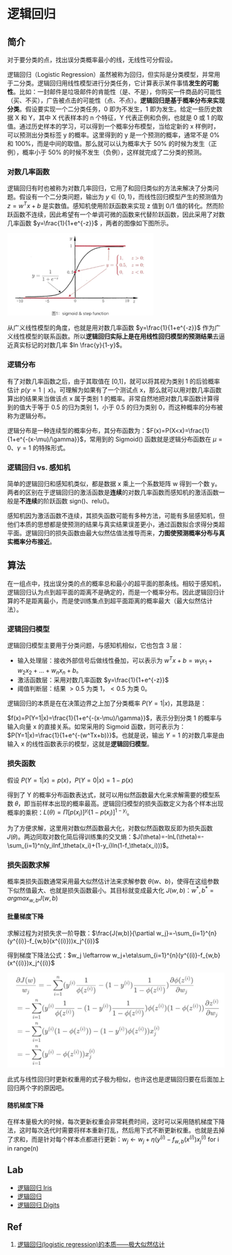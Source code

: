 # 逻辑回归

## 简介

对于要分类的点，找出误分类概率最小的线，无线性可分假设。

逻辑回归（Logistic Regression）虽然被称为回归，但实际是分类模型，并常用于二分类。逻辑回归用线性模型进行分类任务，它计算表示某件事情**发生的可能性**。比如：一封邮件是垃圾邮件的肯能性（是、不是），你购买一件商品的可能性（买、不买），广告被点击的可能性（点、不点）。**逻辑回归是基于概率分布来实现分类**。假设要实现一个二分类任务，0 即为不发生，1 即为发生。给定一些历史数据 X 和 Y，其中 X 代表样本的 n 个特征，Y 代表正例和负例，也就是 0 或 1 的取值。通过历史样本的学习，可以得到一个概率分布模型，当给定新的 x 样例时，可以预测出分类标签 y 的概率。这里得到的 y 是一个预测的概率，通常不是 0% 和 100%，而是中间的取值。那么就可以认为概率大于 50%  的时候为发生（正例），概率小于 50% 的时候不发生（负例），这样就完成了二分类的预测。

### 对数几率函数

逻辑回归有时也被称为对数几率回归，它用了和回归类似的方法来解决了分类问题。假设有一个二分类问题，输出为 $y\in\{ 0,1\}$，而线性回归模型产生的预测值为 $z=w^Tx+b$ 是实数值。感知机使用阶跃函数来实现 z 值到 0/1 值的转化。然而阶跃函数不连续，因此希望有一个单调可微的函数来代替阶跃函数，因此采用了对数几率函数 $y=\frac{1}{1+e^{-z}}$ ，两者的图像如下图所示。

<img src="figures/image-20210223093421131.png" alt="image-20210223093421131" style="zoom: 33%;" />

从广义线性模型的角度，也就是用对数几率函数 $y=\frac{1}{1+e^{-z}}$ 作为广义线性模型的联系函数。所以**逻辑回归实际上是在用线性回归模型的预测结果**去逼近真实标记的对数几率 $ln \frac{y}{1-y}$。

### 逻辑分布

有了对数几率函数之后，由于其取值在 [0,1]，就可以将其视为类别 1 的后验概率估计 $p(y=1∣x)$。可理解为如果有了一个测试点 x，那么就可以用对数几率函数算出的结果来当做该点 x 属于类别 1 的概率。非常自然地把对数几率函数计算得到的值大于等于 0.5 的归为类别 1，小于 0.5 的归为类别 0，而这种概率的分布被称为逻辑分布。

逻辑分布是一种连续型的概率分布，其分布函数为：$F(x)=P(X<x)=\frac{1}{1+e^{-(x-\mu)/\gamma}}$，常用到的 Sigmoid() 函数就是逻辑分布函数在 $\mu=0、\gamma=1$ 的特殊形式。

### 逻辑回归 vs. 感知机

简单的逻辑回归和感知机类似，都是数据 x 乘上一个系数矩阵 w 得到一个数 y。两者的区别在于逻辑回归的激活函数是**连续**的对数几率函数而感知机的激活函数一般是**不连续**的阶跃函数 sign()、relu()。

感知机因为激活函数不连续，其损失函数可能有多种方法，可能有多层感知机，但他们本质的思想都是使预测的结果与真实结果误差更小，通过函数拟合求得分类超平面。逻辑回归的损失函数由最大似然估值法推导而来，**力图使预测概率分布与真实概率分布接近**。

## 算法

在一组点中，找出误分类的点的概率总和最小的超平面的那条线。相较于感知机，逻辑回归认为点到超平面的距离不是确定的，而是一个概率分布。因此逻辑回归计算的不是距离最小，而是使训练集点到超平面距离的概率最大（最大似然估计法）。

### 逻辑回归模型

逻辑回归模型主要用于分类问题，与感知机相似，它也包含 3 层：

- 输入处理层：接收外部信号后做线性叠加，可以表示为 $w^Tx+b=w_1x_1+w_2x_2+\dots+w_nx_n+b$。
- 激活函数层：采用对数几率函数 $y=\frac{1}{1+e^{-z}}$
- 阈值判断层：结果 $>0.5$ 为类 1，$<0.5$ 为类 0。

逻辑回归的本质是在在决策边界之上加了分类概率 $P(Y=1|x)$，其思路是：

$f(x)=P(Y=1|x)=\frac{1}{1+e^{-(x-\mu)/\gamma}}$，表示分到分类 1 的概率与输入向量 x 的直接关系。如常采用的 Sigmoid 函数，则可表示为：$P(Y=1|x)=\frac{1}{1+e^{-(w^Tx+b)}}$。也就是说，输出 $Y=1$ 的对数几率是由输入 x 的线性函数表示的模型，这就是**逻辑回归模型**。

### 损失函数

假设 $P(Y=1|x)=p(x)$，$P(Y=0|x)=1-p(x)$

得到了 Y 的概率分布函数表达式，就可以用似然函数最大化来求解需要的模型系数 𝜃，即当前样本出现的概率最高。逻辑回归模型的损失函数定义为各个样本出现概率的乘积：$L(\theta)=\Pi[p(x_i)]^{y_i}[1-p(x_i)]^{1-y_i}$。

为了方便求解，这里用对数似然函数最大化，对数似然函数取反即为损失函数 𝐽(𝜃)。两边同取对数化简后得训练集的交叉熵：$J(\theta)=-lnL(\theta)=-\sum_{i=1}^n(y_ilnf_\theta(x_i)+(1-y_i)ln(1-f_\theta(x_i)))$。

### 损失函数求解

概率类损失函数通常采用最大似然估计法来求解参数 $\theta(w、b)$，使得在这组参数下似然值最大、也就是损失函数最小。其目标就变成最大化 $J(w,b)$：$w^*,b^*=arg  max_{w,b}J(w,b)$ 

#### 批量梯度下降

求解过程为对损失求一阶导数：$\frac{J(w,b)}{\partial w_j}=-\sum_{i=1}^{n}(y^{(i)}-f_{w,b}(x^{(i)}))x_j^{(i)}$

得到梯度下降法公式：$w_j \leftarrow w_j+\eta\sum_{i=1}^{n}(y^{(i)}-f_{w,b}(x^{(i)})x_j^{(i)}$

<img src="figures/image-20210223095224296.png" alt="image-20210223095224296" style="zoom:50%;" />

此式与线性回归时更新权重用的式子极为相似，也许这也是逻辑回归要在后面加上回归两个字的原因吧。

#### 随机梯度下降

在样本量极大的时候，每次更新权重会非常耗费时间，这时可以采用随机梯度下降法，这时每次迭代时需要将样本重新打乱，然后用下式不断更新权重。也就是去掉了求和，而是针对每个样本点都进行更新：$w_j \leftarrow w_j+\eta(y^{(i)}-f_{w,b}(x^{(i)})x_j^{(i)}$ for i in range(n)


## Lab

- [逻辑回归 Iris](20_iris-logistic-regression.ipynb)
- [逻辑回归](22_logistic-regression.ipynb)
- [逻辑回归 Digits](24_digits-logistic-regression.ipynb)


## Ref

1. [逻辑回归(logistic regression)的本质——极大似然估计](https://blog.csdn.net/zjuPeco/article/details/77165974)

